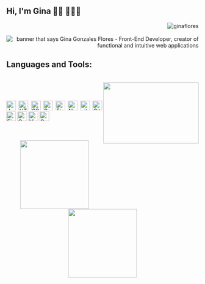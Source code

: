 ## Hi, I'm Gina 👋🏽 👩🏽‍💻
<p align="right"> <img src="https://komarev.com/ghpvc/?username=ginaflores&label=Visitors%20&color=ac6aad&style=plastic" alt="ginaflores" /><br><br>

<img align="center" src="https://pbs.twimg.com/profile_banners/1314945224578400262/1636158564/1500x500" alt="banner that says Gina Gonzales Flores - Front-End Developer, creator of functional and intuitive web applications">

<!-- <p>I am a front-end developer who is passionate about making open source contribution more accessible, creating user-friendly applications to make it easier for people to use it.<p> -->  

## Languages and Tools:

<br> 
<div  align="center"> 
  <img align="right" height="160em" width="250em" src="https://i.pinimg.com/originals/1e/d2/f2/1ed2f24a0444ee7a3f59f6aaa5f9d092.gif"></img><br><br>
  <p align="justify">
  <img src="https://img.shields.io/badge/JavaScript-282C34?logo=javascript&logoColor=F7DF1E" alt="JavaScript logo" title="JavaScript" height="25" />
  <img src="https://img.shields.io/badge/HTML5-282C34?logo=html5&logoColor=E34F26" alt="HTML5 logo" title="HTML5" height="25" />
  <img src="https://img.shields.io/badge/CSS3-282C34?logo=css3&logoColor=1572B6" alt="CSS3 logo" title="CSS3" height="25" />
  <img src="https://img.shields.io/badge/React-282C34?logo=react&logoColor=61DAFB" alt="React logo" title="React" height="25" />
  <img src="https://img.shields.io/badge/Firebase-282C34?logo=firebase&logoColor=FFCA28" alt="Firebase logo" title="Firebase" height="25" />
  <img src="https://img.shields.io/badge/Node.js-282C34?logo=node.js&logoColor=339933" alt="Node.js logo" title="Node.js" height="25" />
  <img src="https://img.shields.io/badge/Git-282C34?logo=git&logoColor=F05032" alt="git logo" title="git" height="25" />
  <img src="https://img.shields.io/badge/GitHub-282C34?logo=github&logoColor=ffff" alt="GitHub logo" title="GitHub" height="25" />
  <img src="https://img.shields.io/badge/Figma-282C34?logo=figma&logoColor=ffff" alt="Figma logo" title="Figma" height="25" />
  <img src="https://img.shields.io/badge/Canva-282C34?logo=canva&logoColor=ffff" alt="Canva logo" title="Canva" height="25" />
  <img src="https://img.shields.io/badge/VS%20Code-282C34?logo=visual-studio-code&logoColor=007ACC" alt="Visual Studio Code logo" title="Visual Studio Code" height="25" />
  <img src="https://img.shields.io/badge/CodePen-282C34?logo=codepen&logoColor=ffff" alt="CodePen logo" title="CodePen" height="25" />
  </p>
</div>
<br><br>
  
<div align="center">
  <a href="https://github.com/GinaFlores">
  <img height="180em" src="https://github-readme-stats.vercel.app/api?username=ginaflores&show_icons=true&theme=dracula&include_all_commits=true&count_private=true"/>
  <img height="180em" src="https://github-readme-stats.vercel.app/api/top-langs/?username=ginaflores&langs_count=7&theme=dracula"/>
</div>
  
